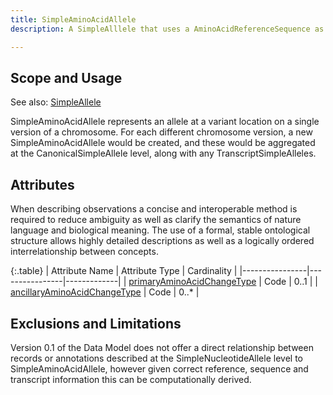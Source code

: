 ```yaml
---
title: SimpleAminoAcidAllele
description: A SimpleAlllele that uses a AminoAcidReferenceSequence as its ReferenceSequence.

---
```


Scope and Usage
---------------

See also: [SimpleAllele](simple_allele.html)

SimpleAminoAcidAllele represents an allele at a variant location on a single version of a chromosome.  For each different chromosome version, a new SimpleAminoAcidAllele would be created, and these would be aggregated at the CanonicalSimpleAllele level, along with any TranscriptSimpleAlleles.

Attributes
--------------------

When describing observations a concise and interoperable method is required to reduce ambiguity as well as clarify the semantics of nature language and biological meaning. The use of a formal, stable ontological structure allows highly detailed descriptions as well as a logically ordered interrelationship between concepts.

{:.table}
| Attribute Name | Attribute Type | Cardinality |
|----------------|----------------|-------------|
| [primaryAminoAcidChangeType](/allele/value_set_list/primary_amino_acid_change_type.html) | Code | 0..1 |
| [ancillaryAminoAcidChangeType](/allele/value_set_list/ancillary_amino_acid_change_type.html) | Code | 0..* |


Exclusions and Limitations
--------------------------

Version 0.1 of the Data Model does not offer a direct relationship between records or annotations described at the SimpleNucleotideAllele level to SimpleAminoAcidAllele, however given correct reference, sequence and transcript information this can be computationally derived.


